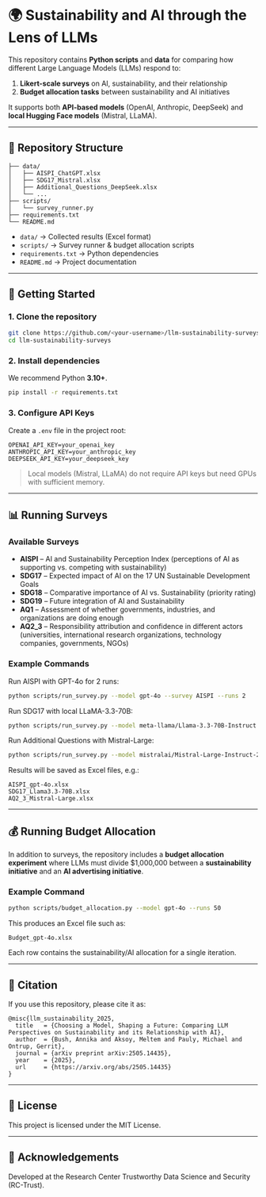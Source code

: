 # 🌍 Sustainability and AI through the Lens of LLMs

This repository contains **Python scripts** and **data** for comparing how different Large Language Models (LLMs) respond to:  
1. **Likert-scale surveys** on AI, sustainability, and their relationship  
2. **Budget allocation tasks** between sustainability and AI initiatives  

It supports both **API-based models** (OpenAI, Anthropic, DeepSeek) and **local Hugging Face models** (Mistral, LLaMA).  

---

## 📂 Repository Structure
```
├── data/
│   ├── AISPI_ChatGPT.xlsx
│   ├── SDG17_Mistral.xlsx
│   ├── Additional_Questions_DeepSeek.xlsx
│   └── ...
├── scripts/
│   └── survey_runner.py
├── requirements.txt
└── README.md
```

- `data/` → Collected results (Excel format)  
- `scripts/` → Survey runner & budget allocation scripts 
- `requirements.txt` → Python dependencies  
- `README.md` → Project documentation  

---

## 🚀 Getting Started

### 1. Clone the repository
```bash
git clone https://github.com/<your-username>/llm-sustainability-surveys.git
cd llm-sustainability-surveys
```

### 2. Install dependencies
We recommend Python **3.10+**.  
```bash
pip install -r requirements.txt
```

### 3. Configure API Keys
Create a `.env` file in the project root:

```
OPENAI_API_KEY=your_openai_key
ANTHROPIC_API_KEY=your_anthropic_key
DEEPSEEK_API_KEY=your_deepseek_key
```

> Local models (Mistral, LLaMA) do not require API keys but need GPUs with sufficient memory.  

---

## 📊 Running Surveys

### Available Surveys
- **AISPI** – AI and Sustainability Perception Index (perceptions of AI as supporting vs. competing with sustainability)  
- **SDG17** – Expected impact of AI on the 17 UN Sustainable Development Goals  
- **SDG18** – Comparative importance of AI vs. Sustainability (priority rating)  
- **SDG19** – Future integration of AI and Sustainability  
- **AQ1** – Assessment of whether governments, industries, and organizations are doing enough  
- **AQ2_3** – Responsibility attribution and confidence in different actors (universities, international research organizations, technology companies, governments, NGOs)  

### Example Commands
Run AISPI with GPT-4o for 2 runs:
```bash
python scripts/run_survey.py --model gpt-4o --survey AISPI --runs 2
```

Run SDG17 with local LLaMA-3.3-70B:
```bash
python scripts/run_survey.py --model meta-llama/Llama-3.3-70B-Instruct --survey SDG17 --runs 1
```

Run Additional Questions with Mistral-Large:
```bash
python scripts/run_survey.py --model mistralai/Mistral-Large-Instruct-2407 --survey AQ2_3
```

Results will be saved as Excel files, e.g.:
```
AISPI_gpt-4o.xlsx
SDG17_Llama3.3-70B.xlsx
AQ2_3_Mistral-Large.xlsx
```

---

## 💰 Running Budget Allocation

In addition to surveys, the repository includes a **budget allocation experiment** where LLMs must divide $1,000,000 between a **sustainability initiative** and an **AI advertising initiative**.

### Example Command
```bash
python scripts/budget_allocation.py --model gpt-4o --runs 50
```

This produces an Excel file such as:
```
Budget_gpt-4o.xlsx
```

Each row contains the sustainability/AI allocation for a single iteration.

---

## 📑 Citation
If you use this repository, please cite it as:

```
@misc{llm_sustainability_2025,
  title   = {Choosing a Model, Shaping a Future: Comparing LLM Perspectives on Sustainability and its Relationship with AI},
  author  = {Bush, Annika and Aksoy, Meltem and Pauly, Michael and Ontrup, Gerrit},
  journal = {arXiv preprint arXiv:2505.14435},
  year    = {2025},
  url     = {https://arxiv.org/abs/2505.14435}
}

```

---

## 📜 License
This project is licensed under the MIT License.  

---

## 🙌 Acknowledgements
Developed at the Research Center Trustworthy Data Science and Security (RC-Trust).